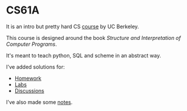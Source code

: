 # CS61A

It is an intro but pretty hard CS [course](https://cs61a.org) by UC Berkeley.

This course is designed around the book *Structure and Interpretation of Computer Programs*.

It's meant to teach python, SQL and scheme in an abstract way.

I've added solutions for:
- [Homework](hw/)
- [Labs](labs/)
- [Discussions](discussions/)

I've also made some [notes](notes/).
